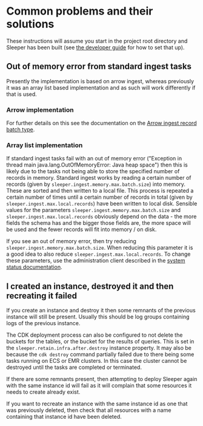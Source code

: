 Common problems and their solutions
===================================

These instructions will assume you start in the project root directory and Sleeper has been built
(see [the developer guide](12-dev-guide.md) for how to set that up).

## Out of memory error from standard ingest tasks

Presently the implementation is based on arrow ingest, whereas previously it was an array list based implementation and
as such will work differently if that is used.

### Arrow implementation

For further details on this see the documentation on the [Arrow ingest record batch type](arrow-ingest.md).

### Array list implementation

If standard ingest tasks fail with an out of memory error ("Exception in thread main java.lang.OutOfMemoryError: Java
heap space") then this is likely due to the tasks not being able to store the specified number of records in memory.
Standard ingest works by reading a certain number of records (given by `sleeper.ingest.memory.max.batch.size`) into
memory. These are sorted and then written to a local file. This process is repeated a certain number of times until a
certain number of records in total (given by `sleeper.ingest.max.local.records`) have been written to local disk.
Sensible values for the parameters `sleeper.ingest.memory.max.batch.size` and `sleeper.ingest.max.local.records`
obviously depend on the data - the more fields the schema has and the bigger those fields are, the more space will be
used and the fewer records will fit into memory / on disk.

If you see an out of memory error, then try reducing `sleeper.ingest.memory.max.batch.size`. When reducing this
parameter it is a good idea to also reduce `sleeper.ingest.max.local.records`. To change these parameters, use the
administration client described in the [system status documentation](06-status.md).


## I created an instance, destroyed it and then recreating it failed

If you create an instance and destroy it then some remnants of the previous instance will still be present. Usually this
should be log groups containing logs of the previous instance.

The CDK deployment process can also be configured to not delete the buckets for the tables, or the bucket for the
results of queries. This is set in the `sleeper.retain.infra.after.destroy` instance property. It may also be because
the `cdk destroy` command partially failed due to there being some tasks running on ECS or EMR clusters. In this case
the cluster cannot be destroyed until the tasks are completed or terminated.

If there are some remnants present, then attempting to deploy Sleeper again with the same instance id will fail as it
will complain that some resources it needs to create already exist.

If you want to recreate an instance with the same instance id as one that was previously deleted, then check
that all resources with a name containing that instance id have been deleted.
